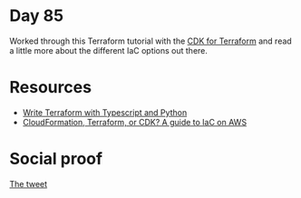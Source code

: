 # Day 85

Worked through this Terraform tutorial with the [CDK for Terraform](https://github.com/hashicorp/terraform-cdk) and read a little more about the different IaC options out there.

# Resources

- [Write Terraform with Typescript and Python](https://learn.hashicorp.com/collections/terraform/cdktf)
- [CloudFormation, Terraform, or CDK? A guide to IaC on AWS](https://acloudguru.com/blog/engineering/cloudformation-terraform-or-cdk-guide-to-iac-on-aws)

# Social proof

[The tweet](https://twitter.com/jennapederson/status/1375210433980809219?s=20)
